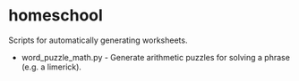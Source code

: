# homeschool
Scripts for automatically generating worksheets.

- word_puzzle_math.py - Generate arithmetic puzzles for solving a phrase (e.g. a limerick).

